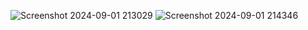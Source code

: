 ![Screenshot 2024-09-01 213029](https://github.com/user-attachments/assets/a5330cd2-05f0-4ca2-96fc-55f376b13272)
![Screenshot 2024-09-01 214346](https://github.com/user-attachments/assets/3295735d-71ac-42f0-96c2-da757ab82af1)
